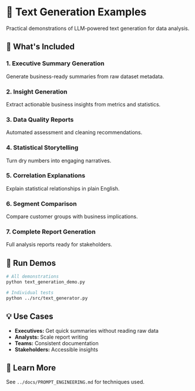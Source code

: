 # 📝 Text Generation Examples

Practical demonstrations of LLM-powered text generation for data analysis.

## 🎯 What's Included

### 1. Executive Summary Generation
Generate business-ready summaries from raw dataset metadata.

### 2. Insight Generation
Extract actionable business insights from metrics and statistics.

### 3. Data Quality Reports
Automated assessment and cleaning recommendations.

### 4. Statistical Storytelling
Turn dry numbers into engaging narratives.

### 5. Correlation Explanations
Explain statistical relationships in plain English.

### 6. Segment Comparison
Compare customer groups with business implications.

### 7. Complete Report Generation
Full analysis reports ready for stakeholders.

## 🚀 Run Demos
```bash
# All demonstrations
python text_generation_demo.py

# Individual tests
python ../src/text_generator.py
```

## 💡 Use Cases

- **Executives:** Get quick summaries without reading raw data
- **Analysts:** Scale report writing
- **Teams:** Consistent documentation
- **Stakeholders:** Accessible insights

## 📖 Learn More

See `../docs/PROMPT_ENGINEERING.md` for techniques used.